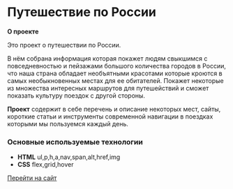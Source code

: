 # Путешествие по России

**О проекте**

Это проект о путешествии по России.

В нём собрана информация которая покажет людям свыкшимся с повседневностью и пейзажами большого 
количества городов в России, что наша страна обладает необъятными красотами которые кроются
в самых необыкновенных местах для ее обитателей. Покажет некоторые из множества интересных
маршрутов для путешействий и сможет показать культуру поездок с другой стороны.

**Проект** содержит в себе перечень и описание некоторых мест, сайты, короткие статьи и 
инструменты современной навигации в поездках которыми мы пользуемся каждый день.

### Основные используемые технологии
* **HTML** ul,p,h,a,nav,span,alt,href,img
* **CSS** flex,grid,hover

[Перейти на сайт](https://mymaughem.github.io/russian-travel/)